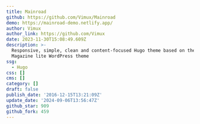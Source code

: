 ```yaml
---
title: Mainroad
github: https://github.com/Vimux/Mainroad
demo: https://mainroad-demo.netlify.app/
author: Vimux
author_link: https://github.com/Vimux
date: 2023-11-30T15:08:49.609Z
description: >-
  Responsive, simple, clean and content-focused Hugo theme based on the MH
  Magazine lite WordPress theme
ssg:
  - Hugo
css: []
cms: []
category: []
draft: false
publish_date: '2016-12-15T13:21:09Z'
update_date: '2024-09-06T13:56:47Z'
github_star: 909
github_fork: 459
---
```

